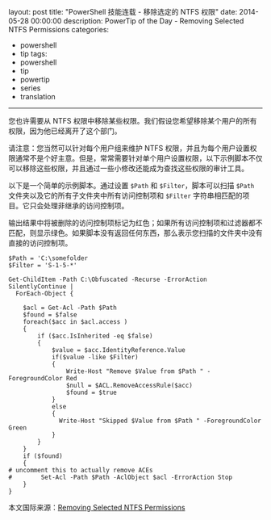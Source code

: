 ﻿layout: post
title: "PowerShell 技能连载 - 移除选定的 NTFS 权限"
date: 2014-05-28 00:00:00
description: PowerTip of the Day - Removing Selected NTFS Permissions
categories:
- powershell
- tip
tags:
- powershell
- tip
- powertip
- series
- translation
---
您也许需要从 NTFS 权限中移除某些权限。我们假设您希望移除某个用户的所有权限，因为他已经离开了这个部门。

请注意：您当然可以针对每个用户组来维护 NTFS 权限，并且为每个用户设置权限通常不是个好主意。但是，常常需要针对单个用户设置权限，以下示例脚本不仅可以移除这些权限，并且通过一些小修改还能成为查找这些权限的审计工具。

以下是一个简单的示例脚本。通过设置 `$Path` 和 `$Filter`，脚本可以扫描 `$Path` 文件夹以及它的所有子文件夹中所有访问控制项和 `$Filter` 字符串相匹配的项目。它只会处理非继承的访问控制项。

输出结果中将被删除的访问控制项标记为红色；如果所有访问控制项和过滤器都不匹配，则显示绿色。如果脚本没有返回任何东西，那么表示您扫描的文件夹中没有直接的访问控制项。

    $Path = 'C:\somefolder
    $Filter = 'S-1-5-*'
    
    Get-ChildItem -Path C:\Obfuscated -Recurse -ErrorAction SilentlyContinue |
      ForEach-Object {
    
        $acl = Get-Acl -Path $Path 
        $found = $false
        foreach($acc in $acl.access ) 
        { 
            if ($acc.IsInherited -eq $false)
            {
                $value = $acc.IdentityReference.Value 
                if($value -like $Filter) 
                { 
                    Write-Host "Remove $Value from $Path " -ForegroundColor Red
                    $null = $ACL.RemoveAccessRule($acc) 
                    $found = $true
                } 
                else
                {
                  Write-Host "Skipped $Value from $Path " -ForegroundColor Green
                }
            }
        }
        if ($found)
        {
    # uncomment this to actually remove ACEs
    #        Set-Acl -Path $Path -AclObject $acl -ErrorAction Stop      
        }
    }

<!--more-->
本文国际来源：[Removing Selected NTFS Permissions](http://community.idera.com/powershell/powertips/b/tips/posts/removing-selected-ntfs-permissions)
